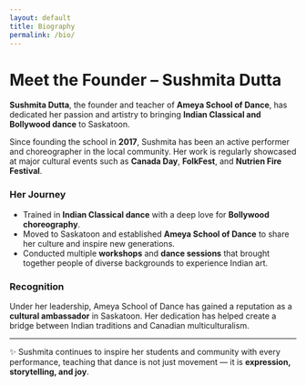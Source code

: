 ```yaml
---
layout: default
title: Biography
permalink: /bio/
---
```


# Meet the Founder – Sushmita Dutta

**Sushmita Dutta**, the founder and teacher of **Ameya School of Dance**, has dedicated her passion and artistry to bringing **Indian Classical and Bollywood dance** to Saskatoon.

Since founding the school in **2017**, Sushmita has been an active performer and choreographer in the local community. Her work is regularly showcased at major cultural events such as **Canada Day**, **FolkFest**, and **Nutrien Fire Festival**.

### Her Journey
- Trained in **Indian Classical dance** with a deep love for **Bollywood choreography**.  
- Moved to Saskatoon and established **Ameya School of Dance** to share her culture and inspire new generations.  
- Conducted multiple **workshops** and **dance sessions** that brought together people of diverse backgrounds to experience Indian art.  

### Recognition
Under her leadership, Ameya School of Dance has gained a reputation as a **cultural ambassador** in Saskatoon. Her dedication has helped create a bridge between Indian traditions and Canadian multiculturalism.

---

✨ Sushmita continues to inspire her students and community with every performance, teaching that dance is not just movement — it is **expression, storytelling, and joy**.
